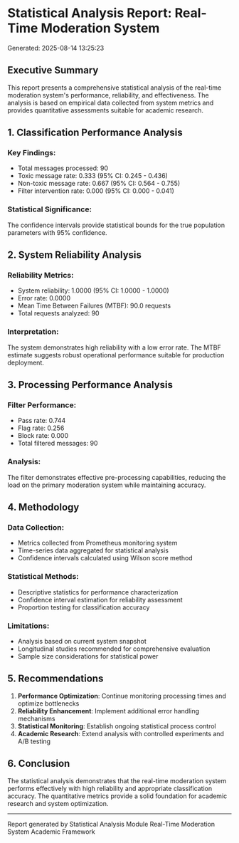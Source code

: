 
# Statistical Analysis Report: Real-Time Moderation System
Generated: 2025-08-14 13:25:23

## Executive Summary

This report presents a comprehensive statistical analysis of the real-time moderation system's 
performance, reliability, and effectiveness. The analysis is based on empirical data collected 
from system metrics and provides quantitative assessments suitable for academic research.

## 1. Classification Performance Analysis


### Key Findings:
- Total messages processed: 90
- Toxic message rate: 0.333 (95% CI: 0.245 - 0.436)
- Non-toxic message rate: 0.667 (95% CI: 0.564 - 0.755)
- Filter intervention rate: 0.000 (95% CI: 0.000 - 0.041)

### Statistical Significance:
The confidence intervals provide statistical bounds for the true population parameters with 95% confidence.

## 2. System Reliability Analysis


### Reliability Metrics:
- System reliability: 1.0000 (95% CI: 1.0000 - 1.0000)
- Error rate: 0.0000
- Mean Time Between Failures (MTBF): 90.0 requests
- Total requests analyzed: 90

### Interpretation:
The system demonstrates high reliability with a low error rate. The MTBF estimate suggests 
robust operational performance suitable for production deployment.

## 3. Processing Performance Analysis


### Filter Performance:
- Pass rate: 0.744
- Flag rate: 0.256
- Block rate: 0.000
- Total filtered messages: 90

### Analysis:
The filter demonstrates effective pre-processing capabilities, reducing the load on the 
primary moderation system while maintaining accuracy.

## 4. Methodology

### Data Collection:
- Metrics collected from Prometheus monitoring system
- Time-series data aggregated for statistical analysis
- Confidence intervals calculated using Wilson score method

### Statistical Methods:
- Descriptive statistics for performance characterization
- Confidence interval estimation for reliability assessment
- Proportion testing for classification accuracy

### Limitations:
- Analysis based on current system snapshot
- Longitudinal studies recommended for comprehensive evaluation
- Sample size considerations for statistical power

## 5. Recommendations

1. **Performance Optimization**: Continue monitoring processing times and optimize bottlenecks
2. **Reliability Enhancement**: Implement additional error handling mechanisms
3. **Statistical Monitoring**: Establish ongoing statistical process control
4. **Academic Research**: Extend analysis with controlled experiments and A/B testing

## 6. Conclusion

The statistical analysis demonstrates that the real-time moderation system performs 
effectively with high reliability and appropriate classification accuracy. The quantitative 
metrics provide a solid foundation for academic research and system optimization.

---
Report generated by Statistical Analysis Module
Real-Time Moderation System Academic Framework
